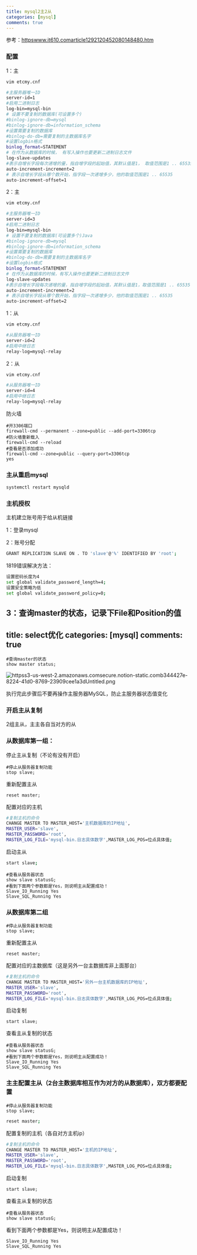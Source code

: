 ```yaml
---
title: mysql2主2从
categories: [mysql]
comments: true
---
```



参考：[httpswww.it610.comarticle1292120452080148480.htm](httpswww.it610.comarticle1292120452080148480.htm)

### 配置

1：主

```bash
vim etcmy.cnf

#主服务器唯一ID
server-id=1
#启用二进制日志
log-bin=mysql-bin
# 设置不要复制的数据库(可设置多个)
#binlog-ignore-db=mysql
#binlog-ignore-db=information_schema
#设置需要复制的数据库
#binlog-do-db=需要复制的主数据库名字
#设置logbin格式
binlog_format=STATEMENT
# 在作为从数据库的时候， 有写入操作也要更新二进制日志文件
log-slave-updates
#表示自增长字段每次递增的量，指自增字段的起始值，其默认值是1， 取值范围是1 .. 65535
auto-increment-increment=2
# 表示自增长字段从哪个数开始，指字段一次递增多少，他的取值范围是1 .. 65535
auto-increment-offset=1
```

2：主

```bash
vim etcmy.cnf

#主服务器唯一ID
server-id=3
#启用二进制日志
log-bin=mysql-bin
# 设置不要复制的数据库(可设置多个)Java
#binlog-ignore-db=mysql
#binlog-ignore-db=information_schema
#设置需要复制的数据库
#binlog-do-db=需要复制的主数据库名字
#设置logbin格式
binlog_format=STATEMENT
# 在作为从数据库的时候，有写入操作也要更新二进制日志文件
log-slave-updates
#表示自增长字段每次递增的量，指自增字段的起始值，其默认值是1，取值范围是1 .. 65535
auto-increment-increment=2
# 表示自增长字段从哪个数开始，指字段一次递增多少，他的取值范围是1 .. 65535
auto-increment-offset=2
```

1：从

```bash
vim etcmy.cnf

#从服务器唯一ID
server-id=2
#启用中继日志
relay-log=mysql-relay
```

2：从

```bash
vim etcmy.cnf

#从服务器唯一ID
server-id=4
#启用中继日志
relay-log=mysql-relay
```

防火墙

```
#开3306端口
firewall-cmd --permanent --zone=public --add-port=3306tcp
#防火墙重新载入
firewall-cmd --reload
#查看是否添加成功
firewall-cmd --zone=public --query-port=3306tcp
yes
```

### 主从重启mysql

```bash
systemctl restart mysqld
```

### 主机授权

主机建立账号用于给从机链接

1：登录mysql

2：账号分配

```bash
GRANT REPLICATION SLAVE ON . TO 'slave'@'%' IDENTIFIED BY 'root';
```

1819错误解决方法：

```bash
设置密码长度为4
set global validate_password_length=4;
设置安全策略为低
set global validate_password_policy=0;
```

3：查询master的状态，记录下File和Position的值
---
title: select优化
categories: [mysql]
comments: true
---
```
#查询master的状态
show master status;
```

![httpss3-us-west-2.amazonaws.comsecure.notion-static.comb344427e-8224-41d0-8769-23909cee1a3dUntitled.png](httpss3-us-west-2.amazonaws.comsecure.notion-static.comb344427e-8224-41d0-8769-23909cee1a3dUntitled.png)

 执行完此步骤后不要再操作主服务器MySQL，防止主服务器状态值变化

### 开启主从复制

2组主从，主主各自当对方的从

### 从数据库第一组：

停止主从复制（不论有没有开启）

```
#停止从服务器复制功能
stop slave;
```

重新配置主从

```
reset master;
```

配置对应的主机

```bash
#复制主机的命令
CHANGE MASTER TO MASTER_HOST='主机数据库的IP地址',
MASTER_USER='slave',
MASTER_PASSWORD='root',
MASTER_LOG_FILE='mysql-bin.日志具体数字',MASTER_LOG_POS=位点具体值;
```

启动主从

```bash
start slave;
```

```
#查看从服务器状态
show slave statusG;
#看到下面两个参数都是Yes，则说明主从配置成功！
Slave_IO_Running Yes
Slave_SQL_Running Yes
```

### 从数据库第二组

```
#停止从服务器复制功能
stop slave;
```

重新配置主从

```
reset master;
```

配置对应的主数据库（这是另外一台主数据库非上面那台）

```bash
#复制主机的命令
CHANGE MASTER TO MASTER_HOST='另外一台主机数据库的IP地址',
MASTER_USER='slave',
MASTER_PASSWORD='root',
MASTER_LOG_FILE='mysql-bin.日志具体数字',MASTER_LOG_POS=位点具体值;
```

启动复制

```
start slave;
```

查看主从复制的状态

```
#查看从服务器状态
show slave statusG;
#看到下面两个参数都是Yes，则说明主从配置成功！
Slave_IO_Running Yes
Slave_SQL_Running Yes
```

### 主主配置主从（2台主数据库相互作为对方的从数据库），双方都要配置

```
#停止从服务器复制功能
stop slave;
```

```bash
reset master;
```

配置复制的主机（各自对方主机ip）

```bash
#复制主机的命令
CHANGE MASTER TO MASTER_HOST='主机的IP地址',
MASTER_USER='slave',
MASTER_PASSWORD='root',
MASTER_LOG_FILE='mysql-bin.日志具体数字',MASTER_LOG_POS=位点具体值;
```

启动复制

```
start slave;
```

查看主从复制的状态

```
#查看从服务器状态
show slave statusG;
```

看到下面两个参数都是Yes，则说明主从配置成功！

```
Slave_IO_Running Yes
Slave_SQL_Running Yes
```
